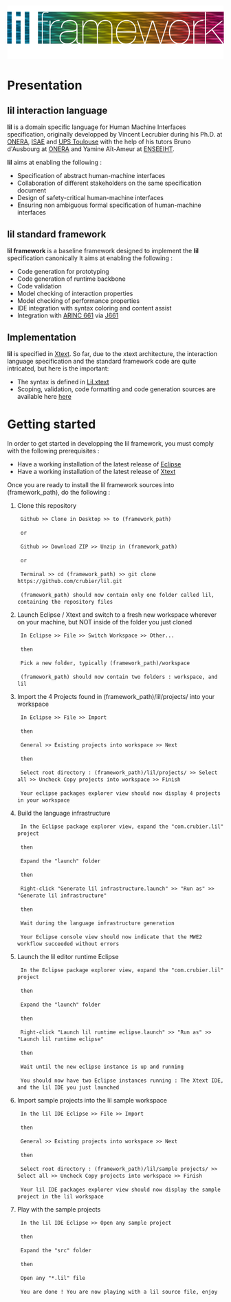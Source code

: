 <p align="center">
  <img src="docs/images/lilframework.png"/>
</p>

# Presentation

## lil interaction language

**lil** is a domain specific language for Human Machine Interfaces specification, originally developped by Vincent Lecrubier during his Ph.D. at [ONERA](http://www.onera.fr), [ISAE](http://www.isae.fr) and [UPS Toulouse](http://www.univ-tlse3.fr) with the help of his tutors Bruno d'Ausbourg at [ONERA](http://www.onera.fr) and Yamine Aït-Ameur at [ENSEEIHT](http://www.enseeiht.fr).

**lil** aims at enabling the following :

- Specification of abstract human-machine interfaces
- Collaboration of different stakeholders on the same specification document
- Design of safety-critical human-machine interfaces
- Ensuring non ambiguous formal specification of human-machine interfaces

## lil standard framework

**lil framework** is a baseline framework designed to implement the **lil** specification canonically
It aims at enabling the following :

- Code generation for prototyping 
- Code generation of runtime backbone
- Code validation
- Model checking of interaction properties
- Model checking of performance properties
- IDE integration with syntax coloring and content assist
- Integration with [ARINC 661](http://en.wikipedia.org/wiki/ARINC_661) via [J661](http://j661.sourceforge.net)

## Implementation

**lil** is specified in [Xtext](http://www.eclipse.org/Xtext/). So far, due to the xtext architecture, the interaction language specification and the standard framework code are quite intricated, but here is the important:

- The syntax is defined in [Lil.xtext](com.crubier.lil/src/com/crubier/lil/Lil.xtext)
- Scoping, validation, code formatting and code generation sources are available here [here](com.crubier.lil/src/com/crubier/lil/)

# Getting started

In order to get started in developping the lil framework, you must comply with the following prerequisites :

- Have a working installation of the latest release of [Eclipse](http://www.eclipse.org/)
- Have a working installation of the latest release of [Xtext](http://www.eclipse.org/Xtext/) 

Once you are ready to install the lil framework sources into (framework_path), do the following :

1. Clone this repository

		Github >> Clone in Desktop >> to (framework_path)
	
		or
	
		Github >> Download ZIP >> Unzip in (framework_path)
	
		or
	
		Terminal >> cd (framework_path) >> git clone https://github.com/crubier/lil.git
	
		(framework_path) should now contain only one folder called lil, containing the repository files
	
2. Launch Eclipse / Xtext and switch to a fresh new workspace wherever on your machine, but NOT inside of the folder you just cloned

		In Eclipse >> File >> Switch Workspace >> Other...
	
		then
	
		Pick a new folder, typically (framework_path)/workspace
	
		(framework_path) should now contain two folders : workspace, and lil
	
3. Import the 4 Projects found in (framework_path)/lil/projects/ into your workspace

		In Eclipse >> File >> Import 
	
		then
	
		General >> Existing projects into workspace >> Next
	
		then
	
		Select root directory : (framework_path)/lil/projects/ >> Select all >> Uncheck Copy projects into workspace >> Finish
	
		Your eclipse packages explorer view should now display 4 projects in your workspace
	
4. Build the language infrastructure

		In the Eclipse package explorer view, expand the "com.crubier.lil" project
	
		then
	
		Expand the "launch" folder
	
		then
	
		Right-click "Generate lil infrastructure.launch" >> "Run as" >> "Generate lil infrastructure" 
	
		then 
	
		Wait during the language infrastructure generation
	
		Your Eclipse console view should now indicate that the MWE2 workflow succeeded without errors
	
5. Launch the lil editor runtime Eclipse

		In the Eclipse package explorer view, expand the "com.crubier.lil" project
	
		then
	
		Expand the "launch" folder
	
		then
	
		Right-click "Launch lil runtime eclipse.launch" >> "Run as" >> "Launch lil runtime eclipse" 
	
		then 
	
		Wait until the new eclipse instance is up and running
	
		You should now have two Eclipse instances running : The Xtext IDE, and the lil IDE you just launched
	
6. Import sample projects into the lil sample workspace

		In the lil IDE Eclipse >> File >> Import 
	
		then
	
		General >> Existing projects into workspace >> Next
	
		then
	
		Select root directory : (framework_path)/lil/sample projects/ >> Select all >> Uncheck Copy projects into workspace >> Finish
	
		Your lil IDE packages explorer view should now display the sample project in the lil workspace
	
7. Play with the sample projects

		In the lil IDE Eclipse >> Open any sample project
	
		then
	
		Expand the "src" folder 
	
		then 
	
		Open any "*.lil" file
	
		You are done ! You are now playing with a lil source file, enjoy 


